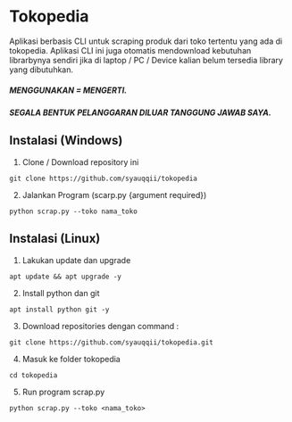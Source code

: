 # Tokopedia
Aplikasi berbasis CLI untuk scraping produk dari toko tertentu yang ada di tokopedia.
Aplikasi CLI ini juga otomatis mendownload kebutuhan librarbynya sendiri jika di laptop / PC / Device kalian belum tersedia library yang dibutuhkan.

##### MENGGUNAKAN = MENGERTI.
##### SEGALA BENTUK PELANGGARAN DILUAR TANGGUNG JAWAB SAYA.

## Instalasi (Windows)
1. Clone / Download repository ini
```
git clone https://github.com/syauqqii/tokopedia
```
2. Jalankan Program (scarp.py {argument required})
```
python scrap.py --toko nama_toko
```

## Instalasi (Linux)
1. Lakukan update dan upgrade
```
apt update && apt upgrade -y
```
2. Install python dan git
```
apt install python git -y
```
3. Download repositories dengan command :
```
git clone https://github.com/syauqqii/tokopedia.git
```
4. Masuk ke folder tokopedia
```
cd tokopedia
```
5. Run program scrap.py
```
python scrap.py --toko <nama_toko>
```
